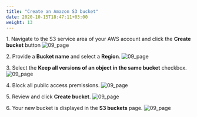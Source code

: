 ```yaml
---
title: "Create an Amazon S3 bucket"
date: 2020-10-15T18:47:11+03:00
weight: 13
---
```

1\. Navigate to the S3 service area of your AWS account and click the __Create bucket__ button
![09_page](/images/module1/create_bucket.png)

2\. Provide a __Bucket name__ and select a __Region__.
![09_page](/images/module1/09_page.png)

3\. Select the __Keep all versions of an object in the same bucket__ checkbox.
![09_page](/images/module1/10_page.png)

4\. Block all public access premissions.
![09_page](/images/module1/11_page.png)

5\. Review and click __Create bucket__.
![09_page](/images/module1/12_page.png)

6\. Your new bucket is displayed in the __S3 buckets__ page.
![09_page](/images/module1/13_page.png)

